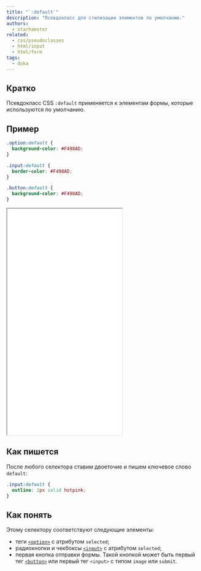 ```yaml
---
title: "`:default`"
description: "Псевдокласс для стилизации элементов по умолчанию."
authors:
  - starhamster
related:
  - css/pseudoclasses
  - html/input
  - html/form
tags:
  - doka
---
```


## Кратко

Псевдокласс CSS `:default` применяется к элементам формы, которые используются по умолчанию.

## Пример

```css
.option:default {
  background-color: #F498AD;
}

.input:default {
  border-color: #F498AD;
}

.button:default {
  background-color: #F498AD;
}
```

<iframe title="Форма со стилизованным элементами по умолчанию" src="demos/form/" height="590"></iframe>

## Как пишется

После любого селектора ставим двоеточие и пишем ключевое слово `default`:

```css
.input:default {
  outline: 2px solid hotpink;
}
```

## Как понять

Этому селектору соответствуют следующие элементы:

- теги [`<option>`](/html/option/) с атрибутом `selected`;
- радиокнопки и чекбоксы [`<input>`](/html/input/) с атрибутом `selected`;
- первая кнопка отправки формы. Такой кнопкой может быть первый тег [`<button>`](/html/button/) или первый тег `<input>` с типом `image` или `submit`.
